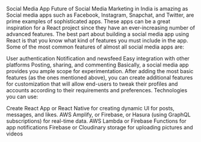Social Media App
Future of Social Media Marketing in India is amazing as Social media apps such as Facebook, Instagram, Snapchat, and Twitter, are prime examples of sophisticated apps. These apps can be a great inspiration for a React project since they have an ever-increasing number of advanced features. The best part about building a social media app using React is that you know what kind of features you must include in the app. Some of the most common features of almost all social media apps are:

User authentication
Notification and newsfeed
Easy integration with other platforms
Posting, sharing, and commenting
Basically, a social media app provides you ample scope for experimentation. After adding the most basic features (as the ones mentioned above), you can create additional features for customization that will allow end-users to tweak their profiles and accounts according to their requirements and preferences.
Technologies you can use:

Create React App or React Native for creating dynamic UI for posts, messages, and likes.
AWS Amplify, or Firebase, or Hasura (using GraphQL subscriptions) for real-time data.
AWS Lambda or Firebase Functions for app notifications
Firebase or Cloudinary storage for uploading pictures and videos
